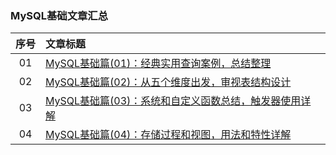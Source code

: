 ### MySQL基础文章汇总

|序号|文章标题|
|:---:|:---|
|01|[MySQL基础篇(01)：经典实用查询案例，总结整理](https://mp.weixin.qq.com/s?__biz=MzU4Njg0MzYwNw==&mid=2247484341&idx=1&sn=27cf87976cdfa799548c8a287feb3973&chksm=fdf4570dca83de1bb06b6806a71b105d0e7ce5ef69978ef28cfc7a80a6792c5cb5324b12b791&token=302869239&lang=zh_CN#rd)|
|02|[MySQL基础篇(02)：从五个维度出发，审视表结构设计](https://mp.weixin.qq.com/s?__biz=MzU4Njg0MzYwNw==&mid=2247484346&idx=1&sn=1de9627010b38952bf659bbfe393d66c&chksm=fdf45702ca83de14ea7b1977d47b94ba7a50fff7fef620c5a0b04300380eb7064f934c1c4bda&token=302869239&lang=zh_CN#rd)|
|03|[MySQL基础篇(03)：系统和自定义函数总结，触发器使用详解](https://mp.weixin.qq.com/s?__biz=MzU4Njg0MzYwNw==&mid=2247484351&idx=1&sn=fa8f7cad30c4dbd511ac59d0a2ec8621&chksm=fdf45707ca83de110396f86b0395a64704e9b0d2d27a17e38f73b3fd50d2dd2ab69988a9752f&token=302869239&lang=zh_CN#rd)|
|04|[MySQL基础篇(04)：存储过程和视图，用法和特性详解](https://mp.weixin.qq.com/s?__biz=MzU4Njg0MzYwNw==&mid=2247484365&idx=1&sn=3ceb353442609b0c11fb05962232f2cb&chksm=fdf45775ca83de63013df09b04eb141f39e3ac7b3cfbfac9eb933b6add05931b822b0e05b8c7&token=302869239&lang=zh_CN#rd)|

